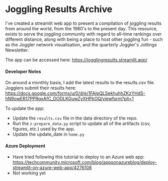 # Joggling Results Archive

I've created a streamlit web app to present a compilation of joggling results from around the world, from the 1980's to the present day. This resource, exists to serve the joggling community with regard to all-time rankings over different distance, along with being a place to host other joggling fun - such as the Joggler network visualisation, and the quarterly Joggler's Jottings Newsletter.

The app can be accessed here: https://jogglingresults.streamlit.app/


#### Developer Notes
On around a monthly basis, I add the latest results to the results.csv file. Jogglers submit their results here: https://docs.google.com/forms/u/0/d/e/1FAIpQLSekhuhhZKzYHdS-hN9owER17PPRgxAfC_DODLKGuwZyXHPkOQ/viewform?pli=1

To update the app:
- Update the `results.csv` file in the data directory of the repo.
- Run the `z-prepare_data.py` script to update all of the artifacts (csv, figures, etc.) used by the app.
- Update the update_date in `home.py`


#### Azure Deployment
- Have tried following this tutorial to deploy to an Azure web app: https://techcommunity.microsoft.com/blog/appsonazureblog/deploy-streamlit-on-azure-web-app/4276108
- Not working yet